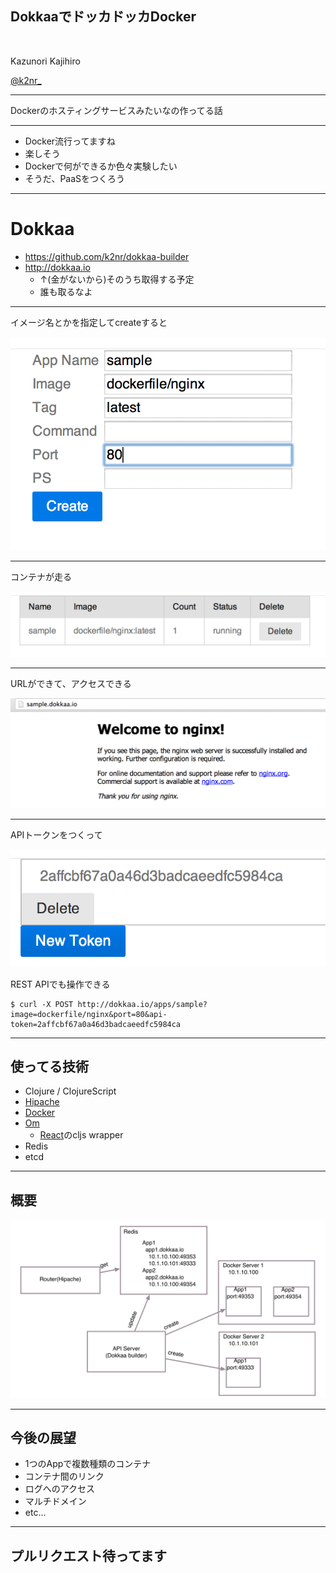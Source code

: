 ## DokkaaでドッカドッカDocker

<br />

Kazunori Kajihiro

[@k2nr_](https://twitter.com/k2nr_)

---

Dockerのホスティングサービスみたいなの作ってる話

---

* Docker流行ってますね
* 楽しそう
* Dockerで何ができるか色々実験したい
* そうだ、PaaSをつくろう

---

# Dokkaa

* https://github.com/k2nr/dokkaa-builder
* http://dokkaa.io
  * ↑(金がないから)そのうち取得する予定
  * 誰も取るなよ

---

イメージ名とかを指定してcreateすると

![](images/screenshot1.png)

---

コンテナが走る

![](images/screenshot2.png)

---

URLができて、アクセスできる

![](images/screenshot3.png)

---

APIトークンをつくって

![](images/screenshot4.png)

REST APIでも操作できる

```
$ curl -X POST http://dokkaa.io/apps/sample?image=dockerfile/nginx&port=80&api-token=2affcbf67a0a46d3badcaeedfc5984ca
```

---

## 使ってる技術

* Clojure / ClojureScript
* [Hipache](https://github.com/dotcloud/hipache)
* [Docker](http://www.docker.com/)
* [Om](https://github.com/swannodette/om)
  * [React](http://facebook.github.io/react/)のcljs wrapper
* Redis
* etcd

---

## 概要

![](images/components.png)

---

## 今後の展望

* 1つのAppで複数種類のコンテナ
* コンテナ間のリンク
* ログへのアクセス
* マルチドメイン
* etc...

---

## プルリクエスト待ってます
